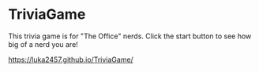 # TriviaGame

This trivia game is for "The Office" nerds.
Click the start button to see how big of a nerd you are! 

https://luka2457.github.io/TriviaGame/

